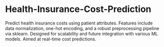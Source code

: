 # Health-Insurance-Cost-Prediction
Predict health insurance costs using patient attributes. Features include data normalization, one-hot encoding, and a robust preprocessing pipeline via sklearn. Designed for scalability and future integration with various ML models. Aimed at real-time cost predictions.
